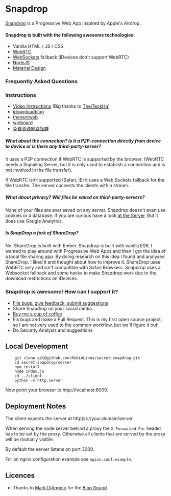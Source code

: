 # Snapdrop

[Snapdrop](https://snapdrop.net) is a Progressive Web App inspired by Apple's Airdrop.

#### Snapdrop is built with the following awesome technologies:
* Vanilla HTML / JS / CSS  
* [WebRTC](http://webrtc.org/)
* [WebSockets](http://www.websocket.org/) fallback (iDevices don't support WebRTC)
* [NodeJS](https://nodejs.org/en/)
* [Material Design](https://material.google.com/)


### Frequently Asked Questions

### Instructions
* [Video Instructions](https://www.youtube.com/watch?v=4XN02GkcHUM) (Big thanks to [TheiTeckHq](https://www.youtube.com/channel/UC_DUzWMb8gZZnAbISQjmAfQ))
* [idownloadblog](http://www.idownloadblog.com/2015/12/29/snapdrop/)
* [thenextweb](http://thenextweb.com/insider/2015/12/27/snapdrop-is-a-handy-web-based-replacement-for-apples-fiddly-airdrop-file-transfer-tool/)
* [winboard](http://www.winboard.org/artikel-ratgeber/6253-dateien-vom-desktop-pc-mit-anderen-plattformen-teilen-mit-snapdrop.html)
* [免費資源網路社群](https://free.com.tw/snapdrop/?utm_content=buffere6987&utm_medium=social&utm_source=twitter.com&utm_campaign=buffer)

##### What about the connection? Is it a P2P-connection directly from device to device or is there any third-party-server?
It uses a P2P connection if WebRTC is supported by the browser. (WebRTC needs a Signaling Server, but it is only used to establish a connection and is not involved in the file transfer).

If WebRTC isn’t supported (Safari, IE) it uses a Web Sockets fallback for the file transfer. The server connects the clients with a stream.  


##### What about privacy? Will files be saved on third-party-servers?
None of your files are ever saved on any server. 
Snapdrop doesn't even use cookies or a database. If you are curious have a look [at the Server](https://github.com/RobinLinus/snapdrop/blob/master/server/ws-server.js).
But it does use Google Analytics. 

##### Is SnapDrop a fork of ShareDrop?
No. ShareDrop is built with Ember. Snapdrop is built with vanilla ES6. 
I wanted to play around with Progressive Web Apps and then I got the idea of a local file sharing app. By doing research on this idea I found and analysed ShareDrop. I liked it and thought about how to improve it.
ShareDrop uses WebRTC only and isn't compatible with Safari Browsers. Snapdrop uses a Websocket fallback and some hacks to make Snapdrop work due to the download restrictions on iDevices. 


### Snapdrop is awesome! How can I support it? 
* [File bugs, give feedback, submit suggestions](https://github.com/RobinLinus/snapdrop/issues)
* Share Snapdrop on your social media.
* [Buy me a cup of coffee](https://www.paypal.com/cgi-bin/webscr?cmd=_s-xclick&hosted_button_id=R9C5E42UYEQCN)
* Fix bugs and make a Pull Request. This is my first open source project, so I am not very used to the common workflow, but we'll figure it out!
* Do Security Analysis and suggestions

## Local Development
```
    git clone git@github.com:RobinLinus/secret-snapdrop.git
    cd secret-snapdrop/server
    npm install
    node index.js
    cd ../client
    python -m http.server
```

Now point your browser to http://localhost:8000.
    
## Deployment Notes
The client expects the server at http(s)://your.domain/server.

When serving the node server behind a proxy the `X-Forwarded-For` header has to be set by the proxy. Otherwise all clients that are served by the proxy will be mutually visible.

By default the server listens on port 3000.

For an nginx configuration example see `nginx.conf.example`.

## Licences
* Thanks to [Mark DiAngelo]() for the [Blop Sound](http://soundbible.com/2067-Blop.html)
